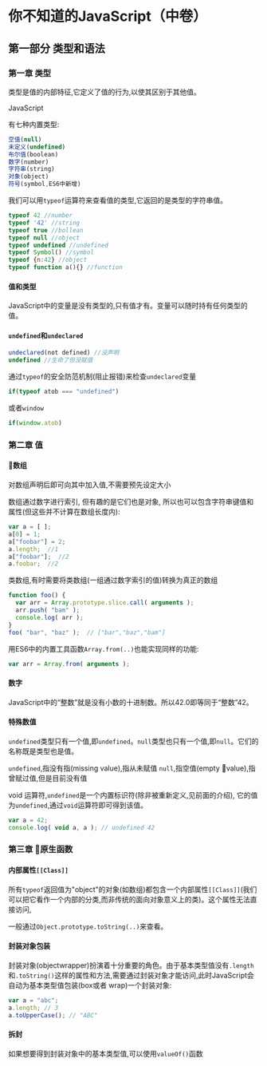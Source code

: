 # 你不知道的JavaScript（中卷）

## 第一部分 类型和语法

### 第一章 类型

类型是值的内部特征,它定义了值的行为,以使其区别于其他值。

JavaScript

有七种内置类型:

```js
空值(null)
未定义(undefined)
布尔值(boolean)
数字(number)
字符串(string)
对象(object)
符号(symbol,ES6中新增)
```

我们可以用`typeof`运算符来查看值的类型,它返回的是类型的字符串值。

```js
typeof 42 //number
typeof '42' //string
typeof true //bollean
typeof null //object
typeof undefined //undefined
typeof Symbol() //symbol
typeof {n:42} //object
typeof function a(){} //function
```

#### 值和类型

JavaScript中的变量是没有类型的,只有值才有。变量可以随时持有任何类型的值。

#### `undefined`和`undeclared`

```js
undeclared(not defined) //没声明
undefined //生命了但没赋值
```

通过`typeof`的安全防范机制(阻止报错)来检查`undeclared`变量  

```js
if(typeof atob === "undefined")
```

或者`window`

```js
if(window.atob)
```

### 第二章 值

#### 数组

对数组声明后即可向其中加入值,不需要预先设定大小

数组通过数字进行索引, 但有趣的是它们也是对象, 所以也可以包含字符串键值和属性(但这些并不计算在数组长度内):

```js
var a = [ ];
a[0] = 1;
a["foobar"] = 2;
a.length;  //1
a["foobar"];  //2
a.foobar;  //2
```

类数组,有时需要将类数组(一组通过数字索引的值)转换为真正的数组

```js
function foo() {
  var arr = Array.prototype.slice.call( arguments );
  arr.push( "bam" );
  console.log( arr );
}
foo( "bar", "baz" );  // ["bar","baz","bam"]
```

用ES6中的内置工具函数`Array.from(..)`也能实现同样的功能:

```js
var arr = Array.from( arguments );
```

#### 数字

JavaScript中的“整数”就是没有小数的十进制数。所以42.0即等同于“整数”42。

#### 特殊数值

`undefined`类型只有一个值,即`undefined`。`null`类型也只有一个值,即`null`。它们的名称既是类型也是值。

`undefined`,指没有指(missing value),指从未赋值
`null`,指空值(empty value),指曾赋过值,但是目前没有值

void 运算符,`undefined`是一个内置标识符(除非被重新定义,见前面的介绍), 它的值为`undefined`,通过`void`运算符即可得到该值。

```js
var a = 42;
console.log( void a, a ); // undefined 42
```

### 第三章 原生函数

#### 内部属性`[[Class]]`

所有`typeof`返回值为"object"的对象(如数组)都包含一个内部属性`[[Class]]`(我们可以把它看作一个内部的分类,而非传统的面向对象意义上的类)。这个属性无法直接访问,

一般通过`Object.prototype.toString(..)`来查看。

#### 封装对象包装

封装对象(objectwrapper)扮演着十分重要的角色。由于基本类型值没有`.length`和`.toString()`这样的属性和方法,需要通过封装对象才能访问,此时JavaScript会自动为基本类型值包装(box或者 wrap)一个封装对象:

```js
var a = "abc";
a.length; // 3
a.toUpperCase(); // "ABC"
```

#### 拆封

如果想要得到封装对象中的基本类型值,可以使用`valueOf()`函数
